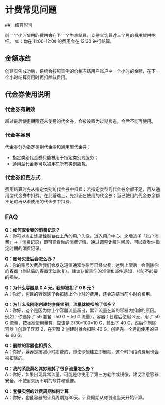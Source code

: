 # 计费常见问题

##　结算时间

前一个小时使用的费用会在下一个半点结算。支持查询最近三个月的费用使用明细。 如：你在 11:00-12:00 的费用会在 12:30 进行结算。

## 金额冻结

创建实例成功后，系统会按照实例的价格冻结用户账户中一个小时的金额，在下一个小时结算费用时再扣除该费用。

## 代金券使用说明

### 代金券有期效
超过最后使用期限还未使用的代金券，会被设置为过期状态，今后不能再使用。

### 代金券类别
代金券分为指定类别代金券和通用型代金券：

* 指定类别代金券只能被用于指定类别的服务；
* 通用型代金券可以被用在所有类别服务。

### 代金券扣费方式
费用结算时先从指定类别的代金券中扣费；若指定类型的代金券余额不足，再从通用型代金券中扣费。在此基础上，先扣正在使用的代金券；当已使用的代金券余额不足时再从未使用的代金券中扣费。


## FAQ

**Q：如何查看我的消费记录？**<br>
A：你可以点击蜂巢控制台右上角的用户头像，进入用户中心，之后选择「账户消费」->「消费记录」即可查看你的消费详情。通过调整计费时间段，可以查看你指定时期的消费记录。

**Q：账号欠费后会怎么办？**<br>
A：你的账号欠费后我们会发送短信通知你账号已经欠费，达到上限后，会删除你的容器（删除后的容器无法恢复）。建议你留意你的短信和邮件通知，以防不必要的损失。

**Q：为什么容器是 0.4 元。我却被扣了 0.8 元？**<br>
A：你好，创建的容器除了会扣除上个小时的费用，还会冻结当前小时的费用。

**Q：为什么我刚刚创建的套餐实例，流量就被扣除了很多？**<br>
A：你好，这个是因为你上个容器流量超出，累计流量在新的容器内扣除的原因。
例如：你选择了 59 套餐（50 G + 50 G 流量），容器 1 创建后使用 3 天，用了 50 G 流量，按标准使用量算，应该是 3/30*100=10 G，超出了 40 G，然后你删除容器 1 创建了容器 2，在容器 2 创建时就会扣除 40 G，创建完一个月能使用的只有 60 G。

**Q：删除的容器也扣费么**<br>
A：你好，容器是按照小时扣费的，即使你创建立即删除，这个时间段的费用也会被扣除的。

**Q：我的系统莫名其妙跑掉了很多流量怎么办？**<br>
A：你好，如果出现异常流量，可能是你使用了第三方软件或镜像，建议注意容器安全，不使用来历不明的软件和镜像。

**Q：套餐实例的计费周期如何计算**<br>
A：你好，套餐容器的计费周期为30天。计费周期从你创建当天开始计算。 

